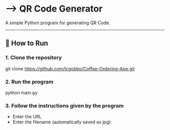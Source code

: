 #   QR Code Generator
A simple Python program for generating QR Code.

------------------------------------------------------------------------------------------------------------------------


## 🚀 How to Run

### 1. Clone the repository

git clone https://github.com/lcgobbo/Coffee-Ordering-App.git

### 2. Run the program

python main.py

### 3. Follow the instructions given by the program

* Enter the URL
* Enter the filename (automatically saved as jpg)
